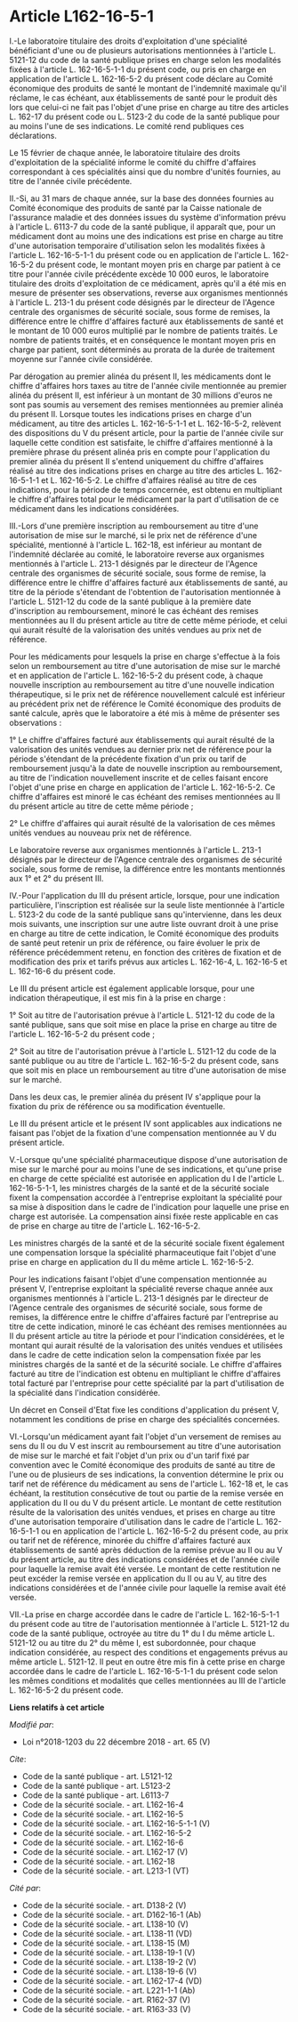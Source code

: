 # Article L162-16-5-1

I.-Le laboratoire titulaire des droits d'exploitation d'une spécialité bénéficiant d'une ou de plusieurs autorisations
mentionnées à l'article L. 5121-12 du code de la santé publique prises en charge selon les modalités fixées à l'article L.
162-16-5-1-1 du présent code, ou pris en charge en application de l'article L. 162-16-5-2 du présent code déclare au Comité
économique des produits de santé le montant de l'indemnité maximale qu'il réclame, le cas échéant, aux établissements de
santé pour le produit dès lors que celui-ci ne fait pas l'objet d'une prise en charge au titre des articles L. 162-17 du
présent code ou L. 5123-2 du code de la santé publique pour au moins l'une de ses indications. Le comité rend publiques ces
déclarations. 

Le 15 février de chaque année, le laboratoire titulaire des droits d'exploitation de la spécialité informe le comité du
chiffre d'affaires correspondant à ces spécialités ainsi que du nombre d'unités fournies, au titre de l'année civile
précédente. 

II.-Si, au 31 mars de chaque année, sur la base des données fournies au Comité économique des produits de santé par la Caisse
nationale de l'assurance maladie et des données issues du système d'information prévu à l'article L. 6113-7 du code de la
santé publique, il apparaît que, pour un médicament dont au moins une des indications est prise en charge au titre d'une
autorisation temporaire d'utilisation selon les modalités fixées à l'article L. 162-16-5-1-1 du présent code ou en
application de l'article L. 162-16-5-2 du présent code, le montant moyen pris en charge par patient à ce titre pour l'année
civile précédente excède 10 000 euros, le laboratoire titulaire des droits d'exploitation de ce médicament, après qu'il a été
mis en mesure de présenter ses observations, reverse aux organismes mentionnés à l'article L. 213-1 du présent code désignés
par le directeur de l'Agence centrale des organismes de sécurité sociale, sous forme de remises, la différence entre le
chiffre d'affaires facturé aux établissements de santé et le montant de 10 000 euros multiplié par le nombre de patients
traités. Le nombre de patients traités, et en conséquence le montant moyen pris en charge par patient, sont déterminés au
prorata de la durée de traitement moyenne sur l'année civile considérée. 

Par dérogation au premier alinéa du présent II, les médicaments dont le chiffre d'affaires hors taxes au titre de l'année
civile mentionnée au premier alinéa du présent II, est inférieur à un montant de 30 millions d'euros ne sont pas soumis au
versement des remises mentionnées au premier alinéa du présent II. Lorsque toutes les indications prises en charge d'un
médicament, au titre des articles L. 162-16-5-1-1 et L. 162-16-5-2, relèvent des dispositions du V du présent article, pour
la partie de l'année civile sur laquelle cette condition est satisfaite, le chiffre d'affaires mentionné à la première phrase
du présent alinéa pris en compte pour l'application du premier alinéa du présent II s'entend uniquement du chiffre d'affaires
réalisé au titre des indications prises en charge au titre des articles L. 162-16-5-1-1 et L. 162-16-5-2. Le chiffre
d'affaires réalisé au titre de ces indications, pour la période de temps concernée, est obtenu en multipliant le chiffre
d'affaires total pour le médicament par la part d'utilisation de ce médicament dans les indications considérées. 

III.-Lors d'une première inscription au remboursement au titre d'une autorisation de mise sur le marché, si le prix net de
référence d'une spécialité, mentionné à l'article L. 162-18, est inférieur au montant de l'indemnité déclarée au comité, le
laboratoire reverse aux organismes mentionnés à l'article L. 213-1 désignés par le directeur de l'Agence centrale des
organismes de sécurité sociale, sous forme de remise, la différence entre le chiffre d'affaires facturé aux établissements de
santé, au titre de la période s'étendant de l'obtention de l'autorisation mentionnée à l'article L. 5121-12 du code de la
santé publique à la première date d'inscription au remboursement, minoré le cas échéant des remises mentionnées au II du
présent article au titre de cette même période, et celui qui aurait résulté de la valorisation des unités vendues au prix net
de référence. 

Pour les médicaments pour lesquels la prise en charge s'effectue à la fois selon un remboursement au titre d'une autorisation
de mise sur le marché et en application de l'article L. 162-16-5-2 du présent code, à chaque nouvelle inscription au
remboursement au titre d'une nouvelle indication thérapeutique, si le prix net de référence nouvellement calculé est
inférieur au précédent prix net de référence le Comité économique des produits de santé calcule, après que le laboratoire a
été mis à même de présenter ses observations : 

1° Le chiffre d'affaires facturé aux établissements qui aurait résulté de la valorisation des unités vendues au dernier prix
net de référence pour la période s'étendant de la précédente fixation d'un prix ou tarif de remboursement jusqu'à la date de
nouvelle inscription au remboursement, au titre de l'indication nouvellement inscrite et de celles faisant encore l'objet
d'une prise en charge en application de l'article L. 162-16-5-2. Ce chiffre d'affaires est minoré le cas échéant des remises
mentionnées au II du présent article au titre de cette même période ; 

2° Le chiffre d'affaires qui aurait résulté de la valorisation de ces mêmes unités vendues au nouveau prix net de référence. 

Le laboratoire reverse aux organismes mentionnés à l'article L. 213-1 désignés par le directeur de l'Agence centrale des
organismes de sécurité sociale, sous forme de remise, la différence entre les montants mentionnés aux 1° et 2° du présent
III. 

IV.-Pour l'application du III du présent article, lorsque, pour une indication particulière, l'inscription est réalisée sur
la seule liste mentionnée à l'article L. 5123-2 du code de la santé publique sans qu'intervienne, dans les deux mois
suivants, une inscription sur une autre liste ouvrant droit à une prise en charge au titre de cette indication, le Comité
économique des produits de santé peut retenir un prix de référence, ou faire évoluer le prix de référence précédemment
retenu, en fonction des critères de fixation et de modification des prix et tarifs prévus aux articles L. 162-16-4, L.
162-16-5 et L. 162-16-6 du présent code. 

Le III du présent article est également applicable lorsque, pour une indication thérapeutique, il est mis fin à la prise en
charge : 

1° Soit au titre de l'autorisation prévue à l'article L. 5121-12 du code de la santé publique, sans que soit mise en place la
prise en charge au titre de l'article L. 162-16-5-2 du présent code ; 

2° Soit au titre de l'autorisation prévue à l'article L. 5121-12 du code de la santé publique ou au titre de l'article L.
162-16-5-2 du présent code, sans que soit mis en place un remboursement au titre d'une autorisation de mise sur le marché. 

Dans les deux cas, le premier alinéa du présent IV s'applique pour la fixation du prix de référence ou sa modification
éventuelle. 

Le III du présent article et le présent IV sont applicables aux indications ne faisant pas l'objet de la fixation d'une
compensation mentionnée au V du présent article. 

V.-Lorsque qu'une spécialité pharmaceutique dispose d'une autorisation de mise sur le marché pour au moins l'une de ses
indications, et qu'une prise en charge de cette spécialité est autorisée en application du I de l'article L. 162-16-5-1-1,
les ministres chargés de la santé et de la sécurité sociale fixent la compensation accordée à l'entreprise exploitant la
spécialité pour sa mise à disposition dans le cadre de l'indication pour laquelle une prise en charge est autorisée. La
compensation ainsi fixée reste applicable en cas de prise en charge au titre de l'article L. 162-16-5-2. 

Les ministres chargés de la santé et de la sécurité sociale fixent également une compensation lorsque la spécialité
pharmaceutique fait l'objet d'une prise en charge en application du II du même article L. 162-16-5-2. 

Pour les indications faisant l'objet d'une compensation mentionnée au présent V, l'entreprise exploitant la spécialité
reverse chaque année aux organismes mentionnés à l'article L. 213-1 désignés par le directeur de l'Agence centrale des
organismes de sécurité sociale, sous forme de remises, la différence entre le chiffre d'affaires facturé par l'entreprise au
titre de cette indication, minoré le cas échéant des remises mentionnées au II du présent article au titre la période et pour
l'indication considérées, et le montant qui aurait résulté de la valorisation des unités vendues et utilisées dans le cadre
de cette indication selon la compensation fixée par les ministres chargés de la santé et de la sécurité sociale. Le chiffre
d'affaires facturé au titre de l'indication est obtenu en multipliant le chiffre d'affaires total facturé par l'entreprise
pour cette spécialité par la part d'utilisation de la spécialité dans l'indication considérée. 

Un décret en Conseil d'Etat fixe les conditions d'application du présent V, notamment les conditions de prise en charge des
spécialités concernées. 

VI.-Lorsqu'un médicament ayant fait l'objet d'un versement de remises au sens du II ou du V est inscrit au remboursement au
titre d'une autorisation de mise sur le marché et fait l'objet d'un prix ou d'un tarif fixé par convention avec le Comité
économique des produits de santé au titre de l'une ou de plusieurs de ses indications, la convention détermine le prix ou
tarif net de référence du médicament au sens de l'article L. 162-18 et, le cas échéant, la restitution consécutive de tout ou
partie de la remise versée en application du II ou du V du présent article. Le montant de cette restitution résulte de la
valorisation des unités vendues, et prises en charge au titre d'une autorisation temporaire d'utilisation dans le cadre de
l'article L. 162-16-5-1-1 ou en application de l'article L. 162-16-5-2 du présent code, au prix ou tarif net de référence,
minorée du chiffre d'affaires facturé aux établissements de santé après déduction de la remise prévue au II ou au V du
présent article, au titre des indications considérées et de l'année civile pour laquelle la remise avait été versée. Le
montant de cette restitution ne peut excéder la remise versée en application du II ou au V, au titre des indications
considérées et de l'année civile pour laquelle la remise avait été versée. 

VII.-La prise en charge accordée dans le cadre de l'article L. 162-16-5-1-1 du présent code au titre de l'autorisation
mentionnée à l'article L. 5121-12 du code de la santé publique, octroyée au titre du 1° du I du même article L. 5121-12 ou au
titre du 2° du même I, est subordonnée, pour chaque indication considérée, au respect des conditions et engagements prévus au
même article L. 5121-12. Il peut en outre être mis fin à cette prise en charge accordée dans le cadre de l'article L.
162-16-5-1-1 du présent code selon les mêmes conditions et modalités que celles mentionnées au III de l'article L. 162-16-5-2
du présent code.

**Liens relatifs à cet article**

_Modifié par_:

  - Loi n°2018-1203 du 22 décembre 2018 - art. 65 (V)

_Cite_:

  - Code de la santé publique - art. L5121-12
  - Code de la santé publique - art. L5123-2
  - Code de la santé publique - art. L6113-7
  - Code de la sécurité sociale. - art. L162-16-4
  - Code de la sécurité sociale. - art. L162-16-5
  - Code de la sécurité sociale. - art. L162-16-5-1-1 (V)
  - Code de la sécurité sociale. - art. L162-16-5-2
  - Code de la sécurité sociale. - art. L162-16-6
  - Code de la sécurité sociale. - art. L162-17 (V)
  - Code de la sécurité sociale. - art. L162-18
  - Code de la sécurité sociale. - art. L213-1 (VT)

_Cité par_:

  - Code de la sécurité sociale. - art. D138-2 (V)
  - Code de la sécurité sociale. - art. D162-16-1 (Ab)
  - Code de la sécurité sociale. - art. L138-10 (V)
  - Code de la sécurité sociale. - art. L138-11 (VD)
  - Code de la sécurité sociale. - art. L138-15 (M)
  - Code de la sécurité sociale. - art. L138-19-1 (V)
  - Code de la sécurité sociale. - art. L138-19-2 (V)
  - Code de la sécurité sociale. - art. L138-19-6 (V)
  - Code de la sécurité sociale. - art. L162-17-4 (VD)
  - Code de la sécurité sociale. - art. L221-1-1 (Ab)
  - Code de la sécurité sociale. - art. R162-37 (V)
  - Code de la sécurité sociale. - art. R163-33 (V)
